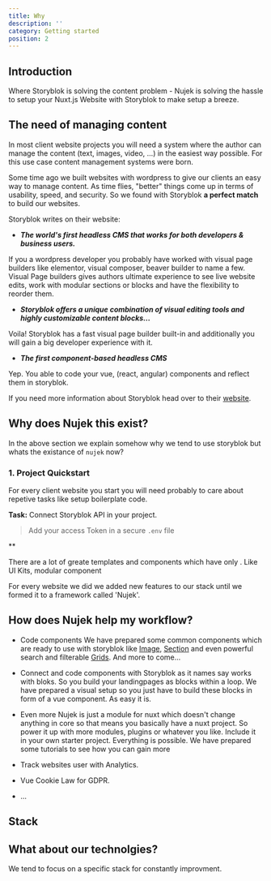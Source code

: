 ```yaml
---
title: Why
description: ''
category: Getting started
position: 2
---
```


## Introduction

Where Storyblok is solving the content problem - Nujek is solving the hassle to setup your Nuxt.js Website with Storyblok to make setup a breeze.

## The need of managing content

In most client website projects you will need a system where the author can manage the content (text, images, video, ...) in the easiest way possible. 
For this use case content management systems were born. 

Some time ago we built websites with wordpress to give our clients an easy way to manage content. As time flies, "better" things come up in terms of usability, speed, and security. So we found with Storyblok **a perfect match** to build our websites.

Storyblok writes on their website:

* <b><i>The world's first headless CMS that works for both developers & business users.</i></b>

If you a wordpress developer you probably have worked with visual page builders like elementor, visual composer, beaver builder to name a few. Visual Page builders gives authors ultimate experience to see live website edits, work with modular sections or blocks and have the flexibility to reorder them.

* <b><i>Storyblok offers a unique combination of visual editing tools and highly customizable content blocks...</b></i>

Voila! Storyblok has a fast visual page builder built-in and additionally you will gain a big developer experience with it.


* <b><i>The first component-based headless CMS</b></i>

Yep. You able to code your vue, (react, angular) components and reflect them in storyblok.


If you need more information about Storyblok head over to their [website](https://www.storyblok.com/features).

## Why does Nujek this exist?

In the above section we explain somehow why we tend to use storyblok but whats the existance of `nujek` now?
### 1. Project Quickstart

For every client website you start you will need probably to care about repetive tasks like setup boilerplate code. 

**Task:** Connect Storyblok API in your project.

> Add your access Token in a secure `.env` file

**

There are a lot of greate templates and components which have only . Like UI Kits, modular component

For every website we did we added new features to our stack until we formed it to a framework called 'Nujek'.

## How does Nujek help my workflow?



* Code components 
We have prepared some common components which are ready to use with
storyblok like [Image](#), [Section](#) and even powerful search and filterable [Grids](#).
And more to come...

* Connect and code components with
Storyblok as it names say works with bloks. So you build your landingpages
as blocks within a loop. We have prepared a visual setup so you just have
to build these blocks in form of a vue component. As easy it is.

* Even more
Nujek is just a module for nuxt which doesn't change anything in core so that means
you basically have a nuxt project. So power it up with more modules, plugins or whatever
you like. Include it in your own starter project. Everything is possible. We have
prepared some tutorials to see how you can gain more

* Track websites user with Analytics.
* Vue Cookie Law for GDPR.
* ...

## Stack

## What about our technolgies?

We tend to focus on a specific stack for constantly improvment.
